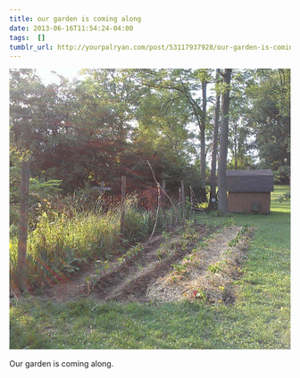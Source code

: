 ```yaml
---
title: our garden is coming along
date: 2013-06-16T11:54:24-04:00
tags:  [] 
tumblr_url: http://yourpalryan.com/post/53117937928/our-garden-is-coming-along
---
```

![](/assets/images/tumblr/tumblr_mohtio37lT1qz77obo1_640.jpg)

Our garden is coming along.
